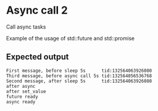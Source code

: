# Async call 2

Call async tasks

Example of the usage of std::future and std::promise

## Expected output

```text
First message, before sleep 5s      tid:132564063926080
Third message, before async call 5s tid:132564056536768
Second message, after sleep 5s      tid:132564063926080
after async
after set_value
future ready
async ready
```
